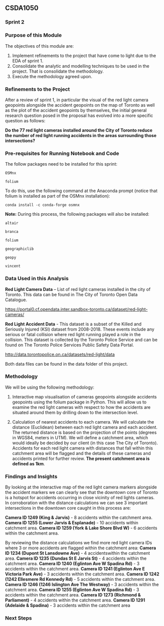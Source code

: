 ## CSDA1050

### Sprint 2


### Purpose of this Module

The objectives of this module are:

1. Implement refinements to the project that have come to light due to the EDA of sprint 1.
2. Consolidate the analytic and modelling techniques to be used in the project. That is consolidate the methodology.
3. Execute the methodology agreed upon.


### Refinements to the Project

After a review of sprint 1, in particular the visual of the red light camera geopoints alongside the accident geopoints on the map of Toronto as well as the plot of the accident geopoints by themselves, the initial general research question posed in the proposal has evolved into a more specific question as follows:

**Do the 77 red light cameras installed around the City of Toronto reduce the number of red light running accidents in the areas surrounding those intersections?**



### Pre-requisites for Running Notebook and Code

The follow packages need to be installed for this sprint:

    OSMnx

    folium

To do this, use the following command at the Anaconda prompt (notice that folium is installed as part of the OSMnx installation):

    conda install -c conda-forge osmnx
    
**Note:** During this process, the following packages will also be installed:

    altair
    
    branca
    
    folium
    
    geographiclib
    
    geopy
    
    vincent


### Data Used in this Analysis

**Red Light Camera Data** – List of red light cameras installed in the city of Toronto. This data can be found in The City of Toronto Open Data Catalogue. 

https://portal0.cf.opendata.inter.sandbox-toronto.ca/dataset/red-light-cameras/

**Red Light Accident Data** - This dataset is a subset of the Killed and Seriously Injured (KSI) dataset from 2008-2018. These events include any serious or fatal collision where red light running played a role in the collision. This dataset is collected by the Toronto Police Service and can be found on The Toronto Police Services Public Safety Data Portal.

http://data.torontopolice.on.ca/datasets/red-light/data

Both data files can be found in the data folder of this project.


### Methodology

We will be using the following methodology:

1. Interactive map visualisation of cameras geopoints alongside accidents geopoints using the folium package in Python. This will allow us to examine the red light cameras with respect to how the accidents are situated around them by drilling down to the intersection level.

2. Calculation of nearest accidents to each camera. We will calculate the distance (Euclidean) between each red light camera and each accident. The returned distance is based on the projection of the points (degrees in WGS84, meters in UTM). We will define a catchment area, which would ideally be decided by our client (in this case The City of Toronto). Accidents for each red light camera with distances that fall within this catchment area will be flagged and the details of these cameras and accidents printed for further review. **The present catchment area is defined as 1km**.



### Findings and Insights

By looking at the interactive map of the red light camera markers alongside the accident markers we can clearly see that the downtown core of Toronto is a hotspot for accidents occurring in close vicinity of red lights cameras. In corroboration with the distance calculations we can see 3 important intersections in the downtown core caught in this process are:

**Camera ID 1249 (King & Jarvis)** - 8 accidents within the catchment area.
**Camera ID 1255 (Lower Jarvis & Esplanade)** - 10 accidents within catchment area.
**Camera ID 1259 (York & Lake Shore Blvd W)** - 6 accidents within the catchment area.

By reviewing the distance calculations we find more red light camera IDs where 3 or more accidents are flagged within the catchment area:
**Camera ID 1234 (Dupont St Lansdowne Ave)** - 4 accidentswithin the catchment area.
**Camera ID 1235 (Dundas St E Jarvis St)** - 4 accidents within the catchment area.
**Camera ID 1240 (Eglinton Ave W Spadina Rd)** - 3 accidents within the catchment area.
**Camera ID 1241 (Eglinton Ave E Victoria Park Ave)** - 3 accidents within the catchment area.
**Camera ID 1242 (1242 Ellesmere Rd Kennedy Rd)** - 5 accidents within the catchment area.
**Camera ID 1246 (1246 Islington Ave The Westway)** - 3 accidents within the catchment area.
**Camera ID 1255 (Eglinton Ave W Spadina Rd)** - 3 accidents within the catchment area.
**Camera ID 1273 (Richmond & Parliament)** - 4 accidents within the catchment area.
**Camera ID 1291 (Adelaide & Spadina)** - 3 accidents within the catchment area


### Next Steps
